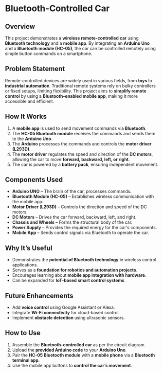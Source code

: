 # Bluetooth-Controlled Car  

## Overview  
This project demonstrates a **wireless remote-controlled car** using **Bluetooth technology** and a **mobile app**. By integrating an **Arduino Uno** and a **Bluetooth module (HC-05)**, the car can be controlled remotely using simple button commands on a smartphone.  

## Problem Statement  
Remote-controlled devices are widely used in various fields, from **toys** to **industrial automation**. Traditional remote systems rely on bulky controllers or fixed setups, limiting flexibility. This project aims to **simplify remote control** by using a **Bluetooth-enabled mobile app**, making it more accessible and efficient.  

## How It Works  
1. A **mobile app** is used to send movement commands via **Bluetooth**.  
2. The **HC-05 Bluetooth module** receives the commands and sends them to the **Arduino Uno**.  
3. The **Arduino** processes the commands and controls the **motor driver (L293D)**.  
4. The **motor driver** regulates the speed and direction of the **DC motors**, allowing the car to move **forward, backward, left, or right**.  
5. The car is powered by a **battery pack**, ensuring independent movement.  

## Components Used  
- **Arduino UNO** – The brain of the car, processes commands.  
- **Bluetooth Module (HC-05)** – Establishes wireless communication with the mobile app.  
- **Motor Driver (L293D)** – Controls the direction and speed of the DC motors.  
- **DC Motors** – Drives the car forward, backward, left, and right.  
- **Chassis and Wheels** – Forms the structural body of the car.  
- **Power Supply** – Provides the required energy for the car's components.  
- **Mobile App** – Sends control signals via Bluetooth to operate the car.  

## Why It’s Useful  
- Demonstrates the **potential of Bluetooth technology** in wireless control applications.  
- Serves as a **foundation for robotics and automation projects**.  
- Encourages learning about **mobile app integration with hardware**.  
- Can be expanded for **IoT-based smart control systems**.  

## Future Enhancements  
- Add **voice control** using Google Assistant or Alexa.  
- Integrate **Wi-Fi connectivity** for cloud-based control.  
- Implement **obstacle detection** using ultrasonic sensors.  

## How to Use  
1. Assemble the **Bluetooth-controlled car** as per the circuit diagram.  
2. Upload the **provided Arduino code** to your **Arduino Uno**.  
3. Pair the **HC-05 Bluetooth module** with a **mobile phone** via a **Bluetooth terminal app**.  
4. Use the mobile app buttons to **control the car’s movement**.  
